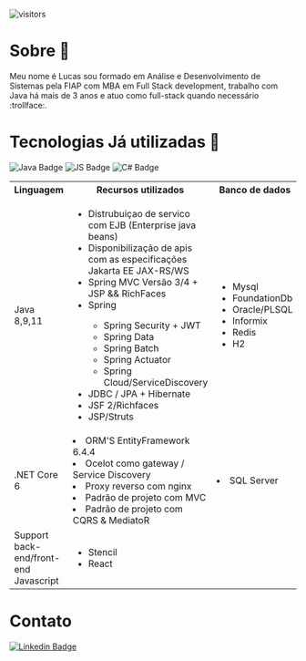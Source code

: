 
![visitors](https://visitor-badge.laobi.icu/badge?page_id=${your.username}.${your.repo.id})

<h1> Sobre 👨‍ </h1>

<p> Meu nome é Lucas sou formado em Análise e Desenvolvimento de Sistemas pela FIAP com MBA em Full Stack development, trabalho com Java há mais de 3 anos e atuo como full-stack quando necessário :trollface:.

# Tecnologias Já utilizadas 🔧

![Java Badge](https://img.shields.io/badge/Java-ED8B00?style=for-the-badge&logo=java&logoColor=black)
![JS Badge](https://img.shields.io/badge/Node.js-43853D?style=for-the-badge&logo=node.js&logoColor=white)
![C# Badge](https://img.shields.io/badge/C%23-239120?style=for-the-badge&logo=c-sharp&logoColor=white)

<table style="width:100%">
  <tr>
    <th>Linguagem</th>
    <th>Recursos utilizados</th>
    <th>Banco de dados</th>
    <th>Cloud Provider</th>
    <th>Mensagerias</th>
  </tr>
  <tr>
    <td>Java 8,9,11</td>
    <td><ul>
        <li> Distrubuiçao de servico com EJB (Enterprise java beans) </li>
        <li> Disponibilização de apis com as especificações Jakarta EE JAX-RS/WS </>
        <li>Spring MVC Versão 3/4 + JSP && RichFaces</li>
        <li>Spring</li>
          <ul>
            <li>Spring Security + JWT</li>
            <li>Spring Data</li>
            <li>Spring Batch</li>
            <li>Spring Actuator</li>
            <li>Spring Cloud/ServiceDiscovery</li>
          </ul>
        <li>JDBC / JPA + Hibernate</li>
        <li>JSF 2/Richfaces</li>
        <li>JSP/Struts</li>
  </ul></td>
    <td>
       <ul>
        <li>Mysql</li>
        <li>FoundationDb</li>
        <li>Oracle/PLSQL</li>    
        <li>Informix</li>  
        <li>Redis</li>
        <li>H2</li>
    </ul>
    </td>
    <td><ul> 
      <li> GCP - Google Cloud Platform </li>
        <ul>
          <li> VM IaaS </li>
       </ul>
      <li> Azure </li>
        <ul>
           <li> VM IaaS</li>
           <li> Configuração webApp PAAS </li>
        </ul>
      <li> AWS </li>
        <ul>
          <li> EC2 </li>
          <li> S3 </li>
          <li> Api Gateway </li>
          <li> AWS DynamoDB </li>
          <li> AWS Lambda </li>
          <li> AWS SAM </li>
      </ul>
    </ul></td>
    <td>
      <ul>
        <li>RabbitMQ</li> 
        <li>MQTT</li> 
      </ul>
    </td>
  </tr>
  <tr>
  </tr>
  
  <tr>
    <td>.NET Core 6</td>
    <td>
      <li> ORM'S EntityFramework 6.4.4 </li>
      <li> Ocelot como gateway / Service Discovery </li>
      <li> Proxy reverso com nginx </li>
      <li> Padrão de projeto com MVC</li>
      <li> Padrão de projeto com CQRS & MediatoR</li>
    </td>
    <td>
      <li> SQL Server </li>
    </td>
    <td>
      <li> Azure IaaS </li>
      <li> Azure Keyvault </li>
      <li> Azure Storage </li>
    </td>
    <td><li> Azure Service Bus </li></td>
  </tr>
  <tr>
  <td>Support back-end/front-end Javascript</td>
  <td>
    <ul>
      <li>Stencil</li>
      <li>React</li>
    </ul>
 </td>
 </tr>
  
</table>

# Contato
[![Linkedin Badge](https://img.shields.io/badge/-LinkedIn-blue?style=flat-square&logo=Linkedin&logoColor=white&link=https://www.linkedin.com/in/lulumeister/)](https://www.linkedin.com/in/lulumeister/)
